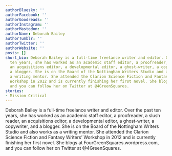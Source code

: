 ```yaml
---
authorBluesky: ''
authorFacebook: ''
authorGoodreads: ''
authorInstagram: ''
authorMastodon: ''
authorName: Deborah Bailey
authorTumblr: ''
authorTwitter: ''
authorWebsite: ''
posts: []
short_bio: Deborah Bailey is a full-time freelance writer and editor. Over the past
  ten years, she has worked as an academic staff editor, a proofreader, a slush reader,
  an acquisitions editor, a developmental editor, a ghost-writer, a copywriter, and
  a blogger. She is on the Board of the Nottingham Writers Studio and also works as
  a writing mentor. She attended the Clarion Science Fiction and Fantasy Writers’
  Workshop in 2012 and is currently finishing her first novel. She blogs at FourGreenSquares.wordpress.com,
  and you can follow her on Twitter at @4GreenSquares.
stories:
- Mission Critical
---
```


Deborah Bailey is a full-time freelance writer and editor. Over the past ten years, she has worked as an academic staff editor, a proofreader, a slush reader, an acquisitions editor, a developmental editor, a ghost-writer, a copywriter, and a blogger. She is on the Board of the Nottingham Writers Studio and also works as a writing mentor. She attended the Clarion Science Fiction and Fantasy Writers’ Workshop in 2012 and is currently finishing her first novel. She blogs at FourGreenSquares.wordpress.com, and you can follow her on Twitter at @4GreenSquares.